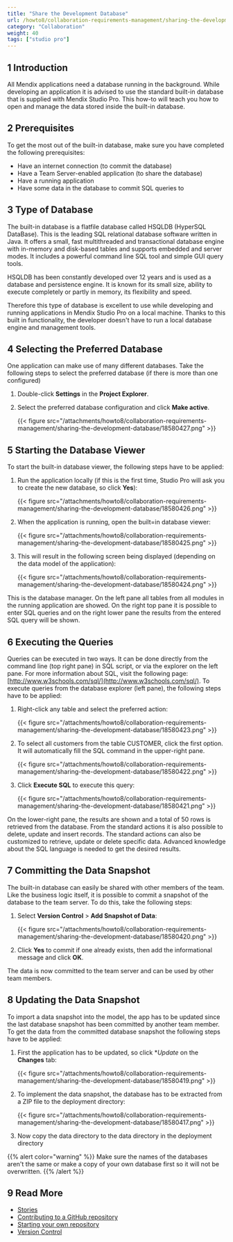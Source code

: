 ```yaml
---
title: "Share the Development Database"
url: /howto8/collaboration-requirements-management/sharing-the-development-database/
category: "Collaboration"
weight: 40
tags: ["studio pro"]
---
```


## 1 Introduction

All Mendix applications need a database running in the background. While developing an application it is advised to use the standard built-in database that is supplied with Mendix Studio Pro. This how-to will teach you how to open and manage the data stored inside the built-in database.

## 2 Prerequisites

To get the most out of the built-in database, make sure you have completed the following prerequisites:

* Have an internet connection (to commit the database)
* Have a Team Server-enabled application (to share the database)
* Have a running application
* Have some data in the database to commit SQL queries to

## 3 Type of Database

The built-in database is a flatfile database called HSQLDB (HyperSQL DataBase). This is the leading SQL relational database software written in Java. It offers a small, fast multithreaded and transactional database engine with in-memory and disk-based tables and supports embedded and server modes. It includes a powerful command line SQL tool and simple GUI query tools.

HSQLDB has been constantly developed over 12 years and is used as a database and persistence engine. It is known for its small size, ability to execute completely or partly in memory, its flexibility and speed.

Therefore this type of database is excellent to use while developing and running applications in Mendix Studio Pro on a local machine. Thanks to this built in functionality, the developer doesn't have to run a local database engine and management tools.

## 4 Selecting the Preferred Database

One application can make use of many different databases. Take the following steps to select the preferred database (if there is more than one configured)

1.  Double-click **Settings** in the **Project Explorer**.
2.  Select the preferred database configuration and click **Make active**.
  
    {{< figure src="/attachments/howto8/collaboration-requirements-management/sharing-the-development-database/18580427.png" >}}

## 5 Starting the Database Viewer

To start the built-in database viewer, the following steps have to be applied:

1.  Run the application locally (if this  is the first time, Studio Pro will ask you to create the new database, so click **Yes**):

    {{< figure src="/attachments/howto8/collaboration-requirements-management/sharing-the-development-database/18580426.png" >}}

2.  When the application is running, open the built=in database viewer:

    {{< figure src="/attachments/howto8/collaboration-requirements-management/sharing-the-development-database/18580425.png" >}} 

3.  This will result in the following screen being displayed (depending on the data model of the application):

    {{< figure src="/attachments/howto8/collaboration-requirements-management/sharing-the-development-database/18580424.png" >}}

This is the database manager. On the left pane all tables from all modules in the running application are showed. On the right top pane it is possible to enter SQL queries and on the right lower pane the results from the entered SQL query will be shown.

## 6 Executing the Queries

Queries can be executed in two ways. It can be done directly from the command line (top right pane) in SQL script, or via the explorer on the left pane. For more information about SQL, visit the following page: [http://www.w3schools.com/sql/](http://www.w3schools.com/sql/). To execute queries from the database explorer (left pane), the following steps have to be applied:

1.  Right-click any table and select the preferred action:

    {{< figure src="/attachments/howto8/collaboration-requirements-management/sharing-the-development-database/18580423.png" >}}

2.  To select all customers from the table CUSTOMER, click the first option. It will automatically fill the SQL command in the upper-right pane.

    {{< figure src="/attachments/howto8/collaboration-requirements-management/sharing-the-development-database/18580422.png" >}}

3.  Click **Execute SQL** to execute this query:

    {{< figure src="/attachments/howto8/collaboration-requirements-management/sharing-the-development-database/18580421.png" >}}

On the lower-right pane, the results are shown and a total of 50 rows is retrieved from the database. From the standard actions it is also possible to delete, update and insert records. The standard actions can also be customized to retrieve, update or delete specific data. Advanced knowledge about the SQL language is needed to get the desired results.

## 7 Committing the Data Snapshot

The built-in database can easily be shared with other members of the team. Like the business logic itself, it is possible to commit a snapshot of the database to the team server. To do this, take the following steps:

1.  Select **Version Control** > **Add Snapshot of Data**:

    {{< figure src="/attachments/howto8/collaboration-requirements-management/sharing-the-development-database/18580420.png" >}}

2.  Click **Yes** to commit if one already exists, then add the informational message and click **OK**.

The data is now committed to the team server and can be used by other team members.

## 8 Updating the Data Snapshot

To import a data snapshot into the model, the app has to be updated since the last database snapshot has been committed by another team member. To get the data from the committed database snapshot the following steps have to be applied:

1.  First the application has to be updated, so click **Update* on the **Changes** tab:

    {{< figure src="/attachments/howto8/collaboration-requirements-management/sharing-the-development-database/18580419.png" >}}

2.  To implement the data snapshot, the database has to be extracted from a ZIP file to the deployment directory:

    {{< figure src="/attachments/howto8/collaboration-requirements-management/sharing-the-development-database/18580417.png" >}}

3.  Now copy the data directory to the data directory in the deployment directory

{{% alert color="warning" %}}
Make sure the names of the databases aren't the same or make a copy of your own database first so it will not be overwritten.
{{% /alert %}}

## 9 Read More

*   [Stories](/developerportal/collaborate/stories/)
*   [Contributing to a GitHub repository](/howto8/collaboration-requirements-management/contribute-to-a-github-repository/)
*   [Starting your own repository](/howto8/collaboration-requirements-management/starting-your-own-repository/)
*   [Version Control](/refguide8/version-control/)
